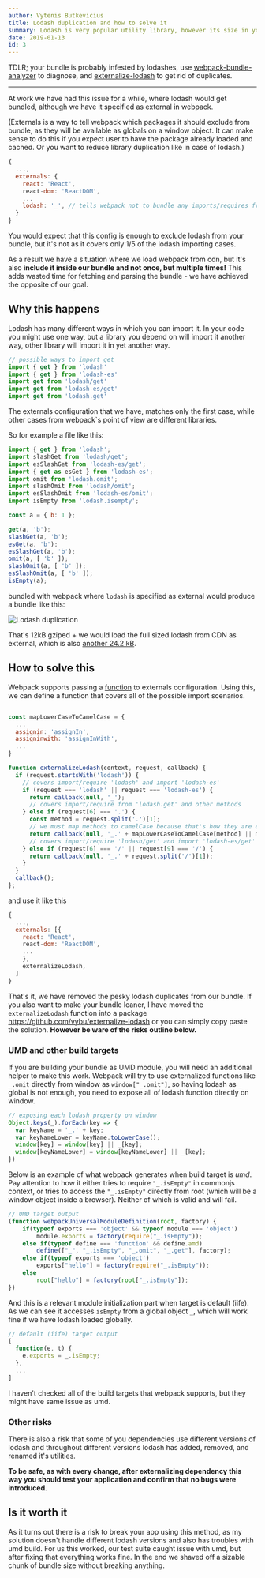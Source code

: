 ```yaml
---
author: Vytenis Butkevicius
title: Lodash duplication and how to solve it
summary: Lodash is very popular utility library, however its size in your bundle can grow beyond what you expect from few helper functions.
date: 2019-01-13
id: 3
---
```


TDLR; your bundle is probably infested by lodashes, use [webpack-bundle-analyzer](https://www.npmjs.com/package/webpack-bundle-analyzer) to diagnose, and [externalize-lodash](https://github.com/vybu/externalize-lodash) to get rid of duplicates.

___________________

At work we have had this issue for a while, where lodash would get bundled, although we
have it specified as external in webpack.

(Externals is a way to tell webpack which packages it should exclude from bundle, as they will be available as globals on a window object. It can make sense to do this if you expect user to have the package already loaded and cached. Or you want to reduce library duplication like in case of lodash.)

```js
{
  ...,
  externals: {
    react: 'React',
    react-dom: 'ReactDOM',
    ...
    lodash: '_', // tells webpack not to bundle any imports/requires from 'lodash'
  }
}

```

You would expect that this config is enough to exclude lodash from your bundle, but it's not as it covers only 1/5 of the lodash importing cases.

As a result we have a situation where we load webpack from cdn, but it's also **include it inside our bundle and not once, but multiple times!** This adds wasted time for fetching and parsing the bundle - we have achieved the opposite of our goal.

## Why this happens

Lodash has many different ways in which you can import it. In your code you might use one way, but a library you depend on will import it another way, other library will import it in yet another way.

```js
// possible ways to import get
import { get } from 'lodash'
import { get } from 'lodash-es'
import get from 'lodash/get'
import get from 'lodash-es/get'
import get from 'lodash.get'
```

The externals configuration that we have, matches only the first case, while other cases from webpack`s point of view are different libraries.

So for example a file like this:
```js
import { get } from 'lodash';
import slashGet from 'lodash/get';
import esSlashGet from 'lodash-es/get';
import { get as esGet } from 'lodash-es';
import omit from 'lodash.omit';
import slashOmit from 'lodash/omit';
import esSlashOmit from 'lodash-es/omit';
import isEmpty from 'lodash.isempty';

const a = { b: 1 };

get(a, 'b');
slashGet(a, 'b');
esGet(a, 'b');
esSlashGet(a, 'b');
omit(a, [ 'b' ]);
slashOmit(a, [ 'b' ]);
esSlashOmit(a, [ 'b' ]);
isEmpty(a);
```

bundled with webpack where `lodash` is specified as external would produce a bundle like this:

![Lodash duplication](/images/lodash-bloat.jpg)

That's 12kB gziped + we would load the full sized lodash from CDN as external, which is also [another 24.2 kB](https://bundlephobia.com/result?p=lodash@4.17.11).

## How to solve this

Webpack supports passing a [function](https://webpack.js.org/configuration/externals/#function) to externals configuration. Using this, we can define a function that covers all of the possible import scenarios.

```js

const mapLowerCaseToCamelCase = {
  ...
  assignin: 'assignIn',
  assigninwith: 'assignInWith',
  ...
}

function externalizeLodash(context, request, callback) {
  if (request.startsWith('lodash')) {
    // covers import/require 'lodash' and import 'lodash-es'
    if (request === 'lodash' || request === 'lodash-es') {
      return callback(null, '_');
      // covers import/require from 'lodash.get' and other methods
    } else if (request[6] === '.') {
      const method = request.split('.')[1];
      // we must map methods to camelCase because that's how they are exposed on lodash object, when loaded externally
      return callback(null, '_.' + mapLowerCaseToCamelCase[method] || method);
      // covers import/require 'lodash/get' and import 'lodash-es/get'
    } else if (request[6] === '/' || request[9] === '/') {
      return callback(null, '_.' + request.split('/')[1]);
    }
  }
  callback();
};


```

and use it like this

```js
{
  ...,
  externals: [{
    react: 'React',
    react-dom: 'ReactDOM',
    ...
    },
    externalizeLodash,
  ]
}

```
That's it, we have removed the pesky lodash duplicates from our bundle. If you also want to make your bundle leaner, I have moved the `externalizeLodash` function into a package https://github.com/vybu/externalize-lodash or you can simply copy paste the solution. **However be ware of the risks outline below.**

### UMD and other build targets

If you are building your bundle as UMD module, you will need an additional helper to make this work. Webpack will try to use externalized functions like `_.omit` directly from window as `window["_.omit"]`, so having lodash as `_` global is not enough, you need to expose all of lodash function directly on window.

```js
// exposing each lodash property on window 
Object.keys(_).forEach(key => {
  var keyName = '_.' + key;
  var keyNameLower = keyName.toLowerCase();
  window[key] = window[key] || _[key];
  window[keyNameLower] = window[keyNameLower] || _[key];
})
```

Below is an example of what webpack generates when build target is *umd*.
Pay attention to how it either tries to require `"_.isEmpty"` in commonjs context, or tries to access the
`"_.isEmpty"` directly from root (which will be a window object inside a browser). Neither of which is valid and will fail.

```js
// UMD target output
(function webpackUniversalModuleDefinition(root, factory) {
	if(typeof exports === 'object' && typeof module === 'object')
		module.exports = factory(require("_.isEmpty"));
	else if(typeof define === 'function' && define.amd)
		define(["_", "_.isEmpty", "_.omit", "_.get"], factory);
	else if(typeof exports === 'object')
		exports["hello"] = factory(require("_.isEmpty"));
	else
		root["hello"] = factory(root["_.isEmpty"]);
})
```

And this is a relevant module initialization part when target is default (iife). 
As we can see it accesses `isEmpty` from a global object `_`, which will work fine if we have lodash
loaded globally.

```js
// default (iife) target output
[
  function(e, t) {
    e.exports = _.isEmpty;
  },
  ...
]
```

I haven't checked all of the build targets that webpack supports, but they might have same issue as umd.

### Other risks

There is also a risk that some of you dependencies use different versions of lodash and throughout different versions lodash has added, removed, and renamed it's utilities.

**To be safe, as with every change, after externalizing dependency this way you should test your application and confirm that no bugs were introduced**.

## Is it worth it

As it turns out there is a risk to break your app using this method, as my solution doesn't handle different lodash versions and also has troubles with umd build. For us this worked, our test suite caught issue with umd, but after fixing that everything works fine. In the end we shaved off a sizable chunk of bundle size without breaking anything.
